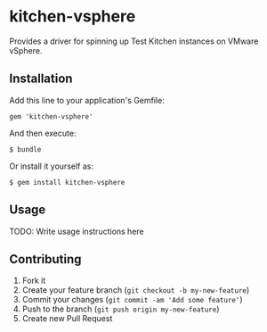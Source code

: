 # kitchen-vsphere

Provides a driver for spinning up Test Kitchen instances on VMware vSphere.

## Installation

Add this line to your application's Gemfile:

    gem 'kitchen-vsphere'

And then execute:

    $ bundle

Or install it yourself as:

    $ gem install kitchen-vsphere

## Usage

TODO: Write usage instructions here

## Contributing

1. Fork it
2. Create your feature branch (`git checkout -b my-new-feature`)
3. Commit your changes (`git commit -am 'Add some feature'`)
4. Push to the branch (`git push origin my-new-feature`)
5. Create new Pull Request
